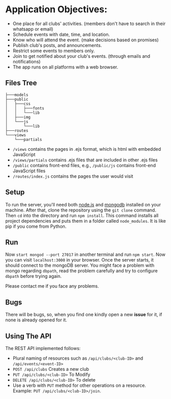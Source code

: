 # Application Objectives:
* One place for all clubs' activities. (members don't have to search in their whatsapp or email)
* Schedule events with date, time, and location.
* Know who will attend the event. (make decisions based on promises)
* Publish club's posts, and announcements.
* Restrict some events to members only.
* Join to get notified about your club's events. (through emails and notifications)
* The app runs on all platforms with a web browser.

## Files Tree
```
├───models
├───public
│   ├───css
│   │   ├───fonts
│   │   └───lib
│   ├───img
│   └───js
│       └───lib
├───routes
└───views
    └───partials
```
- `/views` contains the pages in .ejs format, which is html with embedded JavaScript
- `/views/partials` contains .ejs files that are included in other .ejs files
- `/public` contains front-end files, e.g., `/public/js` contains front-end JavaScript files
- `/routes/index.js` contains the pages the user would visit

## Setup
To run the server, you'll need both [node.js](https://nodejs.org/en/) and [mongodb](https://www.mongodb.com/download-center?jmp=nav#community) installed on your machine. After that, clone the repository using the `git clone` command. Then `cd` into the directory and run `npm install`. This command installs all project dependencies and puts them in a folder called `node_modules`. It is like pip if you come from Python.

## Run
Now `start mongod --port 27017` in another terminal and run `npm start`. Now you can visit `localhost:3000` in your browser. Once the server starts, it should connect to the mongoDB server. You might face a problem with mongo regarding `dbpath`, read the problem carefully and try to configure `dbpath` before trying again.

Please contact me if you face any problems.

## Bugs
There will be bugs, so, when you find one kindly open a new **issue** for it, if none is already opened for it.

## Using The API
The REST API implemented follows:
* Plural naming of resources such as `/api/clubs/<club-ID>` and `/api/events/<event-ID>`
* `POST /api/clubs` Creates a new club
* `PUT /api/clubs/<club-ID>` To Modify
* `DELETE /api/clubs/<club-ID>` To delete
* Use a verb with `PUT` method for other operations on a resource. Example: `PUT /api/clubs/<club-ID>/join`.
